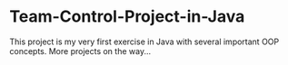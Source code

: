 # Team-Control-Project-in-Java
This project is my very first exercise in Java with several important OOP concepts.
More projects on the way...
